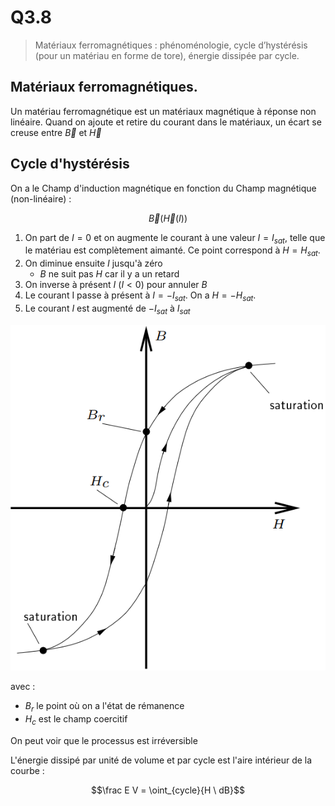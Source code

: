 # Q3.8

> Matériaux ferromagnétiques : phénoménologie, cycle d’hystérésis (pour un matériau en forme de tore), énergie dissipée par cycle.

## Matériaux ferromagnétiques.

Un matériau ferromagnétique est un matériaux magnétique à réponse non linéaire. Quand on ajoute et retire du courant dans le matériaux, un écart se creuse entre $\vec B$ et $\vec H$

## Cycle d'hystérésis

On a le Champ d'induction magnétique en fonction du Champ magnétique (non-linéaire) :

$$\vec B(\vec H(I))$$

1. On part de $I = 0$ et on augmente le courant à une valeur $I = I_{sat}$, telle que le matériau est complètement aimanté. Ce point correspond à $H = H_{sat}$.
2. On diminue ensuite $I$ jusqu'à zéro
	- $B$ ne suit pas $H$ car il y a un retard
3. On inverse à présent $I$ ($I < 0$) pour annuler $B$
4. Le courant I passe à présent à $I = −I_{sat}$. On a $H = −H_{sat}$.
5. Le courant $I$ est augmenté de $−I_{sat}$ à $I_{sat}$ 

![](../Notion/attachments/Pasted%20image%2020230716161320.png)

avec :
- $B_r$ le point où on a l'état de rémanence
- $H_c$ est le champ coercitif

On peut voir que le processus est irréversible

L'énergie dissipé par unité de volume et par cycle est l'aire intérieur de la courbe :

$$\frac E V = \oint_{cycle}{H \ dB}$$